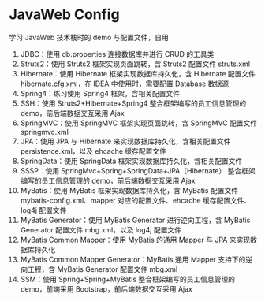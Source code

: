 # JavaWeb Config

学习 JavaWeb 技术栈时的 demo 与配置文件，自用

1. JDBC：使用 db.properties 连接数据库并进行 CRUD 的工具类
2. Struts2：使用 Struts2 框架实现页面跳转，含 Struts2 配置文件 struts.xml
3. Hibernate：使用 Hibernate 框架实现数据库持久化，含 Hibernate 配置文件 hibernate.cfg.xml，在 IDEA 中使用时，需要配置 Database 数据源
4. Spring4：练习使用 Spring4 框架，含相关配置文件
5. SSH：使用 Struts2+Hibernate+Spring4 整合框架编写的员工信息管理的 demo，前后端数据交互采用 Ajax
6. SpringMVC：使用 SpringMVC 框架实现页面跳转，含 SpringMVC 配置文件 springmvc.xml
7. JPA：使用 JPA 与 Hibernate 来实现数据库持久化，含相关配置文件 persistence.xml，以及 ehcache 缓存配置文件
8. SpringData：使用 SpringData 框架实现数据库持久化，含相关配置文件
9. SSSP：使用 SpringMvc+Spring+SpringData+JPA（Hibernate） 整合框架编写的员工信息管理的 demo，前后端数据交互采用 Ajax
10. MyBatis：使用 MyBatis 框架实现数据库持久化，含 MyBatis 配置文件 mybatis-config.xml、mapper 对应的配置文件、ehcache 缓存配置文件、log4j 配置文件
11. MyBatis Generator：使用 MyBatis Generator 进行逆向工程，含 MyBatis Generator 配置文件 mbg.xml，以及 log4j 配置文件
12. MyBatis Common Mapper：使用 MyBatis 的通用 Mapper 与 JPA 来实现数据库持久化
13. MyBatis Common Mapper Generator：MyBatis 通用 Mapper 支持下的逆向工程，含 MyBatis Generator 配置文件 mbg.xml
14. SSM：使用 Spring+Spring+MyBatis 整合框架编写的员工信息管理的 demo，前端采用 Bootstrap，前后端数据交互采用 Ajax
